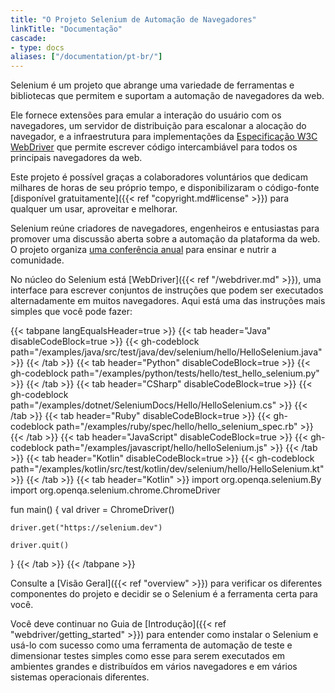 ```yaml
---
title: "O Projeto Selenium de Automação de Navegadores"
linkTitle: "Documentação"
cascade:
- type: docs
aliases: ["/documentation/pt-br/"]
---
```


Selenium é um projeto que abrange uma variedade de ferramentas e bibliotecas
que permitem e suportam a automação de navegadores da web.

Ele fornece extensões para emular a interação do usuário com os navegadores,
um servidor de distribuição para escalonar a alocação do navegador,
e a infraestrutura para implementações da [Especificação W3C WebDriver](//www.w3.org/TR/webdriver/)
que permite escrever código intercambiável para todos os principais navegadores da web.

Este projeto é possível graças a colaboradores voluntários
que dedicam milhares de horas de seu próprio tempo,
e disponibilizaram o código-fonte [disponível gratuitamente]({{< ref "copyright.md#license" >}})
para qualquer um usar, aproveitar e melhorar.

Selenium reúne criadores de navegadores, engenheiros e entusiastas
para promover uma discussão aberta sobre a automação da plataforma da web.
O projeto organiza [uma conferência anual](//seleniumconf.com/)
para ensinar e nutrir a comunidade.

No núcleo do Selenium está [WebDriver]({{< ref "/webdriver.md" >}}),
uma interface para escrever conjuntos de instruções que podem ser executados alternadamente em muitos
navegadores. Aqui está uma das instruções mais simples que você pode fazer:


{{< tabpane langEqualsHeader=true >}}
{{< tab header="Java" disableCodeBlock=true >}}
    {{< gh-codeblock path="/examples/java/src/test/java/dev/selenium/hello/HelloSelenium.java" >}}
{{< /tab >}}
{{< tab header="Python" disableCodeBlock=true >}}
    {{< gh-codeblock path="/examples/python/tests/hello/test_hello_selenium.py" >}}
{{< /tab >}}
{{< tab header="CSharp" disableCodeBlock=true >}}
    {{< gh-codeblock path="/examples/dotnet/SeleniumDocs/Hello/HelloSelenium.cs" >}}
{{< /tab >}}
{{< tab header="Ruby" disableCodeBlock=true >}}
    {{< gh-codeblock path="/examples/ruby/spec/hello/hello_selenium_spec.rb" >}}
{{< /tab >}}
{{< tab header="JavaScript" disableCodeBlock=true >}}
    {{< gh-codeblock path="/examples/javascript/hello/helloSelenium.js" >}}
{{< /tab >}}
{{< tab header="Kotlin" disableCodeBlock=true >}}
    {{< gh-codeblock path="/examples/kotlin/src/test/kotlin/dev/selenium/hello/HelloSelenium.kt" >}}
{{< /tab >}}
{{< tab header="Kotlin" >}}
import org.openqa.selenium.By
import org.openqa.selenium.chrome.ChromeDriver

fun main() {
    val driver = ChromeDriver()

    driver.get("https://selenium.dev")

    driver.quit()
}
{{< /tab >}}
{{< /tabpane >}}


Consulte a [Visão Geral]({{< ref "overview" >}}) para verificar os diferentes componentes do projeto
e decidir se o Selenium é a ferramenta certa para você.

Você deve continuar no Guia de [Introdução]({{< ref "webdriver/getting_started" >}})
para entender como instalar o Selenium e usá-lo com sucesso como uma 
ferramenta de automação de teste e dimensionar testes simples como esse para serem executados em ambientes grandes 
e distribuídos em vários navegadores e em vários sistemas operacionais diferentes.
